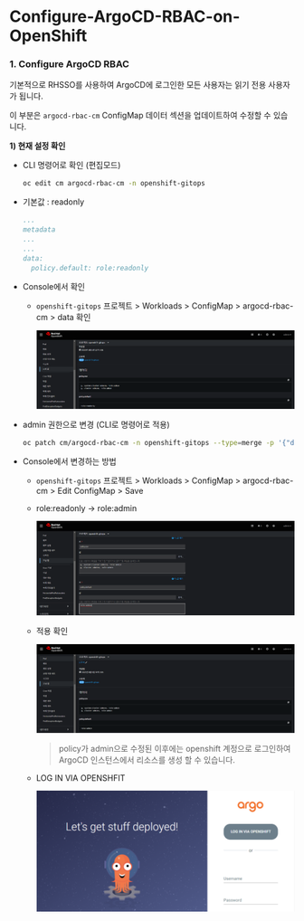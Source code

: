 # Configure-ArgoCD-RBAC-on-OpenShift

### 1. Configure ArgoCD RBAC

기본적으로 RHSSO를 사용하여 ArgoCD에 로그인한 모든 사용자는 읽기 전용 사용자가 됩니다.

이 부분은 `argocd-rbac-cm` ConfigMap 데이터 섹션을 업데이트하여 수정할 수 있습니다.



**1) 현재 설정 확인**

- CLI 명령어로 확인 (편집모드)

  ```bash
  oc edit cm argocd-rbac-cm -n openshift-gitops
  ```

- 기본값 : readonly

  ```yaml
  ...
  metadata
  ...
  ...
  data:
    policy.default: role:readonly
  ```

- Console에서 확인

  - `openshift-gitops`  프로젝트 > Workloads > ConfigMap > argocd-rbac-cm > data 확인

    ![01_rbac_policy](https://github.com/justone0127/Configure-ArgoCD-RBAC-on-OpenShift/blob/main/images/01_rbac_policy.png)

- admin 권한으로 변경 (CLI로 명령어로 적용)

  ```bash
  oc patch cm/argocd-rbac-cm -n openshift-gitops --type=merge -p '{"data":{"policy.default":"role:admin"}}'
  ```

- Console에서 변경하는 방법

  - `openshift-gitops`  프로젝트 > Workloads > ConfigMap > argocd-rbac-cm > Edit ConfigMap > Save

  - role:readonly -> role:admin

    ![02_rbac_cm_update](https://github.com/justone0127/Configure-ArgoCD-RBAC-on-OpenShift/blob/main/images/02_rbac_cm_update.png)

  - 적용 확인

    ![03_rbac_policy_confirm](https://github.com/justone0127/Configure-ArgoCD-RBAC-on-OpenShift/blob/main/images/03_rbac_policy_confirm.png)

    > policy가 admin으로 수정된 이후에는 openshift 계정으로 로그인하여 ArgoCD 인스턴스에서 리소스를 생성 할 수 있습니다.

  - LOG IN VIA OPENSHFIT

    ![04_argocd_login_openshift](https://github.com/justone0127/Configure-ArgoCD-RBAC-on-OpenShift/blob/main/images/04_argocd_login_openshift.png)

